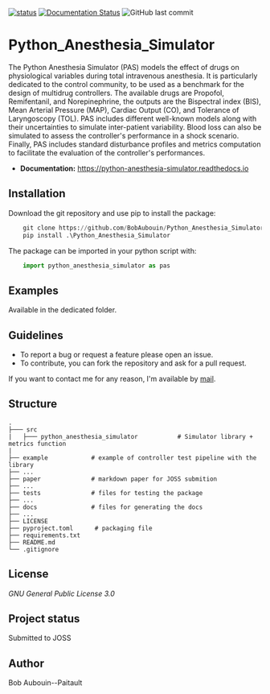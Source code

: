 [![status](https://joss.theoj.org/papers/61d34ad9ef855a128509b4279e2c9325/status.svg)](https://joss.theoj.org/papers/61d34ad9ef855a128509b4279e2c9325)
[![Documentation Status](https://readthedocs.org/projects/python-anesthesia-simulator/badge/?version=latest)](https://python-anesthesia-simulator.readthedocs.io/en/latest/?badge=latest)
<img src ="https://img.shields.io/github/last-commit/BobAubouin/Python_Anesthesia_Simulator" alt="GitHub last commit"> 
# Python_Anesthesia_Simulator
The Python Anesthesia Simulator (PAS) models the effect of drugs on physiological variables during total intravenous anesthesia. It is particularly dedicated to the control community, to be used as a benchmark for the design of multidrug controllers. The available drugs are Propofol, Remifentanil, and Norepinephrine, the outputs are the Bispectral index (BIS), Mean Arterial Pressure (MAP), Cardiac Output (CO), and Tolerance of Laryngoscopy (TOL). PAS includes different well-known models along with their uncertainties to simulate inter-patient variability. Blood loss can also be simulated to assess the controller's performance in a shock scenario. Finally, PAS includes standard disturbance profiles and metrics computation to facilitate the evaluation of the controller's performances.

- **Documentation:** https://python-anesthesia-simulator.readthedocs.io

## Installation
Download the git repository and use pip to install the package:
```python
    git clone https://github.com/BobAubouin/Python_Anesthesia_Simulator.git
    pip install .\Python_Anesthesia_Simulator
```
The package can be imported in your python script with:
```python
    import python_anesthesia_simulator as pas
```

## Examples
Available in the dedicated folder.

## Guidelines
- To report a bug or request a feature please open an issue.
- To contribute, you can fork the repository and ask for a pull request.

If you want to contact me for any reason, I'm available by [mail](bob.aubouin-pairault@gipsa-lab.fr).

## Structure

    .
    ├─── src
    |   ├─── python_anesthesia_simulator           # Simulator library + metrics function
    |
    ├── example            # example of controller test pipeline with the library 
    ├── ...
    ├── paper              # markdown paper for JOSS submition
    ├── ...
    ├── tests              # files for testing the package
    ├── ...
    ├── docs               # files for generating the docs
    ├── ...    
    ├── LICENSE
    ├── pyproject.toml      # packaging file
    ├── requirements.txt
    ├── README.md
    └── .gitignore          

## License

_GNU General Public License 3.0_

## Project status
Submitted to JOSS

## Author
Bob Aubouin--Paitault

